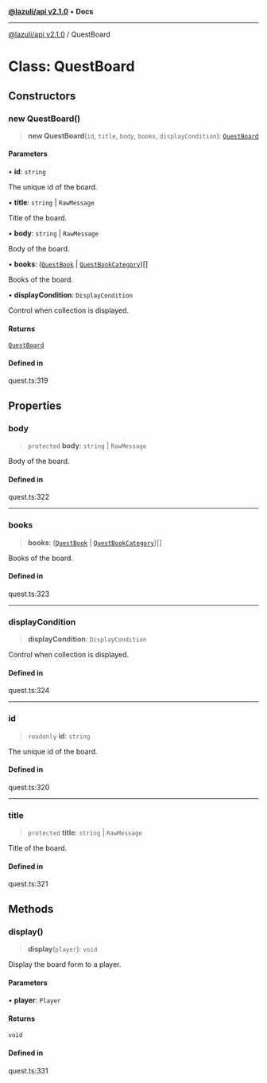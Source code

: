 [**@lazuli/api v2.1.0**](../README.md) • **Docs**

***

[@lazuli/api v2.1.0](../globals.md) / QuestBoard

# Class: QuestBoard

## Constructors

### new QuestBoard()

> **new QuestBoard**(`id`, `title`, `body`, `books`, `displayCondition`): [`QuestBoard`](QuestBoard.md)

#### Parameters

• **id**: `string`

The unique id of the board.

• **title**: `string` \| `RawMessage`

Title of the board.

• **body**: `string` \| `RawMessage`

Body of the board.

• **books**: ([`QuestBook`](QuestBook.md) \| [`QuestBookCategory`](QuestBookCategory.md))[]

Books of the board.

• **displayCondition**: `DisplayCondition`

Control when collection is displayed.

#### Returns

[`QuestBoard`](QuestBoard.md)

#### Defined in

quest.ts:319

## Properties

### body

> `protected` **body**: `string` \| `RawMessage`

Body of the board.

#### Defined in

quest.ts:322

***

### books

> **books**: ([`QuestBook`](QuestBook.md) \| [`QuestBookCategory`](QuestBookCategory.md))[]

Books of the board.

#### Defined in

quest.ts:323

***

### displayCondition

> **displayCondition**: `DisplayCondition`

Control when collection is displayed.

#### Defined in

quest.ts:324

***

### id

> `readonly` **id**: `string`

The unique id of the board.

#### Defined in

quest.ts:320

***

### title

> `protected` **title**: `string` \| `RawMessage`

Title of the board.

#### Defined in

quest.ts:321

## Methods

### display()

> **display**(`player`): `void`

Display the board form to a player.

#### Parameters

• **player**: `Player`

#### Returns

`void`

#### Defined in

quest.ts:331
